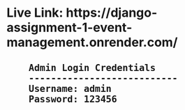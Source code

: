 <h1>Live Link: https://django-assignment-1-event-management.onrender.com/</h1>
<h2>
  <pre>
    Admin Login Credentials
    ---------------------------
    Username: admin
    Password: 123456
  </pre>
</h2>
